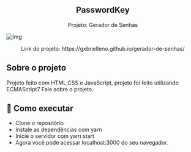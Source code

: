 <h2 align="center">
  PasswordKey
</h2>
<p align="center">
  Projeto: Gerador de Senhas </p>
  
![img](https://user-images.githubusercontent.com/116293621/210639506-f5da8521-8fe7-4a37-9bfb-6f0e948c5586.jpg)
<p align="center">
  Link do projeto: https://gxbrielleno.github.io/gerador-de-senhas/</p>

## Sobre o projeto
Projeto feito com HTML,CSS e JavaScript, projeto foi feito utilizando ECMAScript7 
Fale sobre o projeto.

## 🚀 Como executar

- Clone o repositório
- Instale as dependências com yarn
- Inicie o servidor com yarn start
- Agora você pode acessar localhost:3000 do seu navegador.
